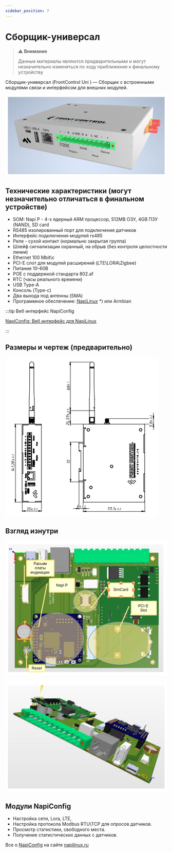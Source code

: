 ```yaml
---
sidebar_position: 7
---
```


# Сборщик-универсал

> :warning: **Внимание**
>
>Данные материалы являются предварительными и могут незначительно изменяться 
>по ходу приближения к финальному устройству 


Сборщик-универсал (FrontControl Uni ) — Сборщик с встроенными модулями связи и интерфейсом для внешних модулей.

![Napi front view](img-u/front1.png)


## Технические характеристики (могут незначительно отличаться в финальном устройстве)

- SOM: Napi P - 4-х ядерный ARM процессор, 512MB ОЗУ, 4GB ПЗУ (NAND), SD card
- RS485 изолированный порт для подключения датчиков
- Интерфейс подключения модулей rs485
- Реле - сухой контакт (нормально закрытая группа)
- Шлейф сигнализации охранный, на обрыв (без контроля целостности линии)
- Ethernet 100 Mbit\с
- PCI-E слот для модулей расширений (LTE\LORA\Zigbee)
- Питание 10-60В 
- POE с поддержкой стандарта 802.af
- RTC (часы реального времени)
- USB Type-A
- Консоль (Type-c)
- Два выхода под антенны (SMA)
- Программное обеспечение: [NapiLinux](http://napilinux.ru) *) или Armbian
  
:::tip Веб интерфейс NapiConfig

[NapiConfig: Веб интерфейс для NapiLinux](https://napilinux.ru/napiConfig)

:::

## Размеры и чертеж (предварительно)

![](img-u/dem1.png)

## Взгляд изнутри

![](img-u/inside11.png)

![](img-u/inside2.png)

## Модули NapiConfig

- Настройка сети, Lora, LTE, 
- Настройка протокола Modbus RTU\TCP для опросов датчиков.
- Просмотр статистики, свободного места.
- Получение статистических данных с датчиков.

Все о [NapiConfig](https://napilinux.ru/napiConfig) на сайте [napilinux.ru](https://napilinux.ru/)

